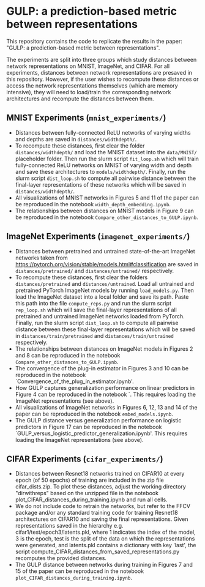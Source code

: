 # GULP: a prediction-based metric between representations
This repository contains the code to replicate the results in the paper: "GULP: a prediction-based metric between representations".


The experiments are split into three groups which study distances between network representations on MNIST, ImageNet, and CIFAR. For all experiments, distances between network representations are presaved in this repository. However, if the user wishes to recompute these distances or access the network representations themselves (which are memory intensive), they will need to load/train the corresponding network architectures and recompute the distances between them. 

## MNIST Experiments (`mnist_experiments/`)
* Distances between fully-connected ReLU networks of varying widths and depths are saved in `distances/widthdepth/`.
* To recompute these distances, first clear the folder `distances/widthdepth/` and load the MNIST dataset into the `data/MNIST/` placeholder folder. Then run the slurm script `fit_loop.sh` which will train fully-connected ReLU networks on MNIST of varying width and depth and save these architectures to `models/widthdepth/`. Finally, run the slurm script `dist_loop.sh` to compute all pairwise distance between the final-layer representations of these networks which will be saved in `distances/widthdepth/`.
* All visualizations of MNIST networks in Figures 5 and 11 of the paper can be reproduced in the notebook `width_depth_embedding.ipynb`.
* The relationships between distances on MNIST models in Figure 9 can be reproduced in the notebook `Compare_other_distances_to_GULP.ipynb`.

## ImageNet Experiments (`imagenet_experiments/`)
* Distances between pretrained and untrained state-of-the-art ImageNet networks taken from https://pytorch.org/vision/stable/models.html#classification are saved in `distances/pretrained/` and `distances/untrained/` respectively.
* To recompute these distances, first clear the folders `distances/pretrained` and `distances/untrained`. Load all untrained and pretrained PyTorch ImageNet models by running `load_models.py`. Then load the ImageNet dataset into a local folder and save its path. Paste this path into the file `compute_reps.py` and run the slurm script `rep_loop.sh` which will save the final-layer representations of all pretrained and untrained ImageNet networks loaded from PyTorch. Finally, run the slurm script `dist_loop.sh` to compute all pairwise distance between these final-layer representations which will be saved in `distances/train/pretrained` and `distances/train/untrained` respectively.
* The relationships between distances on ImageNet models in Figures 2 and 8 can be reproduced in the notebook `Compare_other_distances_to_GULP.ipynb`.
* The convergence of the plug-in estimator in Figures 3 and 10 can be reproduced in the notebook `Convergence_of_the_plug_in_estimator.ipynb'.
* How GULP captures generalization performance on linear predictors in Figure 4 can be reproduced in the notebook `. This requires loading the ImageNet representations (see above).
* All visualizations of ImageNet networks in Figures 6, 12, 13 and 14 of the paper can be reproduced in the notebook `embed_models.ipynb`.
* The GULP distance versus generalization performance on logistic predictors in Figure 17 can be reproduced in the notebook `GULP_versus_logistic_predictor_generalization.ipynb'. This requires loading the ImageNet representations (see above).

## CIFAR Experiments (`cifar_experiments/`)
* Distances between Resnet18 networks trained on CIFAR10 at every epoch (of 50 epochs) of training are included in the zip file cifar_dists.zip. To plot these distances, adjust the working directory "dirwithreps" based on the unzipped file in the notebook plot_CIFAR_distances_during_training.ipynb and run all cells.
* We do not include code to retrain the networks, but refer to the FFCV package and/or any standard training code for training Resnet18 architectures on CIFAR10 and saving the final representations. Given representations saved in the hierarchy e.g. cifar1/test/epoch3/latents.pkl, where 1 indicates the index of the model, 3 is the epoch, test is the split of the data on which the representations were generated, and latents.pkl contains a dictionary with key 'last', the script compute_CIFAR_distances_from_saved_representations.py recomputes the provided distances.
* The GULP distance between networks during training in Figures 7 and 15 of the paper can be reproduced in the notebook `plot_CIFAR_distances_during_training.ipynb`.
